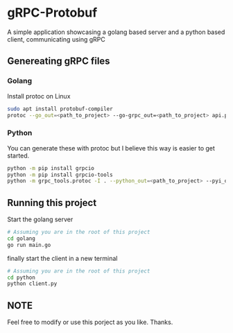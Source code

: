 # gRPC-Protobuf
A simple application showcasing a golang based server and a python based client, communicating using gRPC

## Genereating gRPC files


### Golang

Install protoc on Linux 

```bash
sudo apt install protobuf-compiler
protoc --go_out=<path_to_project> --go-grpc_out=<path_to_project> api.proto
```

### Python 

You can generate these with protoc but I believe this way is easier to get started.

```bash
python -m pip install grpcio
python -m pip install grpcio-tools
python -m grpc_tools.protoc -I . --python_out=<path_to_project> --pyi_out=<path_to_project> --grpc_python_out=<path_to_project> api.proto
```

## Running this project
Start the golang server

```bash
# Assuming you are in the root of this project
cd golang
go run main.go
```

finally start the client in a new terminal

```bash
# Assuming you are in the root of this project
cd python
python client.py
```

## NOTE
Feel free to modify or use this porject as you like. Thanks.
